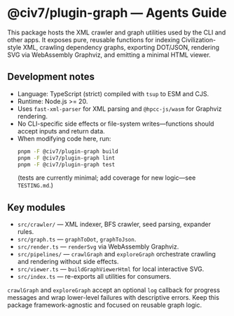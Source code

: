 # @civ7/plugin-graph — Agents Guide

This package hosts the XML crawler and graph utilities used by the CLI and other apps. It exposes pure, reusable functions for indexing Civilization-style XML, crawling dependency graphs, exporting DOT/JSON, rendering SVG via WebAssembly Graphviz, and emitting a minimal HTML viewer.

## Development notes
- Language: TypeScript (strict) compiled with `tsup` to ESM and CJS.
- Runtime: Node.js >= 20.
- Uses `fast-xml-parser` for XML parsing and `@hpcc-js/wasm` for Graphviz rendering.
- No CLI-specific side effects or file-system writes—functions should accept inputs and return data.
- When modifying code here, run:
  ```bash
  pnpm -F @civ7/plugin-graph build
  pnpm -F @civ7/plugin-graph lint
  pnpm -F @civ7/plugin-graph test
  ```
  (tests are currently minimal; add coverage for new logic—see `TESTING.md`.)

## Key modules
- `src/crawler/` — XML indexer, BFS crawler, seed parsing, expander rules.
- `src/graph.ts` — `graphToDot`, `graphToJson`.
- `src/render.ts` — `renderSvg` via WebAssembly Graphviz.
- `src/pipelines/` — `crawlGraph` and `exploreGraph` orchestrate crawling and rendering without side effects.
- `src/viewer.ts` — `buildGraphViewerHtml` for local interactive SVG.
- `src/index.ts` — re-exports all utilities for consumers.

`crawlGraph` and `exploreGraph` accept an optional `log` callback for progress messages and wrap lower-level failures with descriptive errors. Keep this package framework-agnostic and focused on reusable graph logic.
